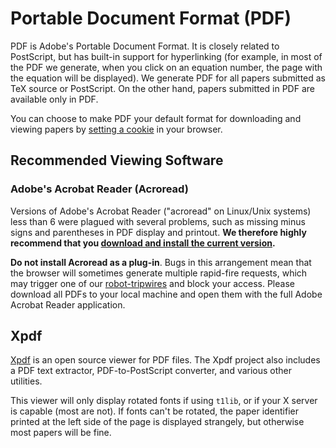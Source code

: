 Portable Document Format (PDF)
==============================

PDF is Adobe's Portable Document Format. It is closely related to
PostScript, but has built-in support for hyperlinking (for example, in
most of the PDF we generate, when you click on an equation number, the
page with the equation will be displayed). We generate PDF for all
papers submitted as TeX source or PostScript. On the other hand, papers
submitted in PDF are available only in PDF.

You can choose to make PDF your default format for downloading and
viewing papers by [setting a cookie](https://arxiv.org/cookies) in your browser.

Recommended Viewing Software
----------------------------

### Adobe's Acrobat Reader (Acroread)

Versions of Adobe's Acrobat Reader ("acroread" on Linux/Unix systems)
less than 6 were plagued with several problems, such as missing minus
signs and parentheses in PDF display and printout. **We therefore highly
recommend that you [download and install the current
version](http://www.adobe.com/).**

<span id="plugin"></span>

**Do not install Acroread as a plug-in**. Bugs in this arrangement mean
that the browser will sometimes generate multiple rapid-fire requests,
which may trigger one of our [robot-tripwires](/help/robots.md) and
block your access. Please download all PDFs to your local machine and
open them with the full Adobe Acrobat Reader application.

Xpdf
----

[Xpdf](http://www.foolabs.com/xpdf/) is an open source viewer for PDF
files. The Xpdf project also includes a PDF text extractor,
PDF-to-PostScript converter, and various other utilities.

This viewer will only display rotated fonts if using `t1lib`, or if your
X server is capable (most are not). If fonts can't be rotated, the paper
identifier printed at the left side of the page is displayed strangely,
but otherwise most papers will be fine.

